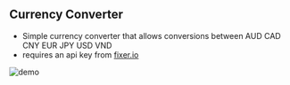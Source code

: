 ## Currency Converter

* Simple currency converter that allows conversions between AUD CAD CNY EUR JPY USD VND
* requires an api key from [fixer.io]("https://fixer.io/")

![demo](https://i.imgur.com/WqiHbLr.gif)
